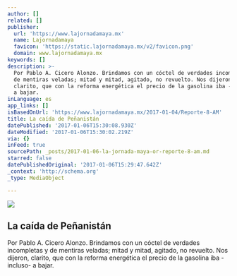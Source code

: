 ```yaml
---
author: []
related: []
publisher:
  url: 'https://www.lajornadamaya.mx'
  name: Lajornadamaya
  favicon: 'https://static.lajornadamaya.mx/v2/favicon.png'
  domain: www.lajornadamaya.mx
keywords: []
description: >-
  Por Pablo A. Cicero Alonzo. Brindamos con un cóctel de verdades incompletas y
  de mentiras veladas; mitad y mitad, agitado, no revuelto. Nos dijeron,
  clarito, que con la reforma energética el precio de la gasolina iba -incluso-
  a bajar.
inLanguage: es
app_links: []
isBasedOnUrl: 'https://www.lajornadamaya.mx/2017-01-04/Reporte-8-AM'
title: La caída de Peñanistán
datePublished: '2017-01-06T15:30:08.930Z'
dateModified: '2017-01-06T15:30:02.219Z'
via: {}
inFeed: true
sourcePath: _posts/2017-01-06-la-jornada-maya-or-reporte-8-am.md
starred: false
datePublishedOriginal: '2017-01-06T15:29:47.642Z'
_context: 'http://schema.org'
_type: MediaObject

---
```

<article style=""><img src="https://img.lajornadamaya.mx/32/hi48es6te0iv_640-414-cover" /><h1>La caída de Peñanistán</h1><p>Por Pablo A. Cicero Alonzo. Brindamos con un cóctel de verdades incompletas y de mentiras veladas; mitad y mitad, agitado, no revuelto. Nos dijeron, clarito, que con la reforma energética el precio de la gasolina iba -incluso- a bajar.</p></article>